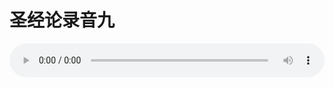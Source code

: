 # 圣经论录音九

<audio style="width: 100%;" preload="false" controls controlslist="nodownload"><source src="http://file.simai.life/audio/mp3/old/27366.mp3" type="audio/mpeg">Your browser does not support the audio element.</audio>


